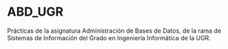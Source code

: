 # ABD_UGR
Prácticas de la asignatura Administración de Bases de Datos, de la rama de Sistemas de Información del Grado en Ingeniería Informática de la UGR.
